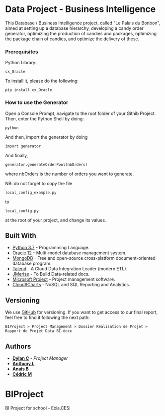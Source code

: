 # Data Project - Business Intelligence


This Database / Business Intelligence project, called "Le Palais du Bonbon", aimed at setting up a database hierarchy, developing a candy order generator, optimizing the production of candies and packages, optimizing the package chain of candies, and optimize the delivery of these.

### Prerequisites

Python Library:

```
cx_Oracle
```
To install it, please do the following:

```
pip install cx_Oracle
```

### How to use the Generator 

Open a Console Prompt, navigate to the root folder of your Githib Project. Then, enter the Python Shell by doing:

```
python
```
And then, import the generator by doing
```
import generator
```
And finally,
```
generator.generateOrderPool(nbOrders) 
```
where nbOrders is the number of orders you want to generate.

NB: do not forget to copy the file
```
local_config_example.py
```
to
```
local_config.py
```
at the root of your project, and change its values.

## Built With

* [Python 3.7](https://www.python.org/) - Programming Language.
* [Oracle 12](https://www.oracle.com/database/technologies/index.html) - Multi-model database management system.
* [MongoDB](https://www.mongodb.com/) - Free and open-source cross-platform document-oriented database program.
* [Talend](https://www.talend.com/) - A Cloud Data Integration Leader (modern ETL).
* [JMerise](http://www.jfreesoft.com/JMerise/) - To Build Data-related docs.
* [Microsoft Project](https://products.office.com/en/project/project-and-portfolio-management-software) - Project management software.
* [Cloud9Charts](https://www.knowi.com/) - NoSQL and SQL Reporting and Analytics.

## Versioning

We use [GitHub](https://github.com/) for versioning. 
If you want to get access to our final report, feel free to find it following the next path:
```
BIProject > Project Management > Dossier Réalisation de Projet > Rapport de Projet Data BI.docx
```

## Authors

* **[Dylan C](https://github.com/DylanCa)** - *Project Manager*
* **[Anthony L](https://github.com/AnthonyLuque)**
* **[Anais B](https://github.com/BAnais)**
* **[Cédric M](https://github.com/Cedric-M)**

# BIProject
BI Project for school - Exia.CESi
